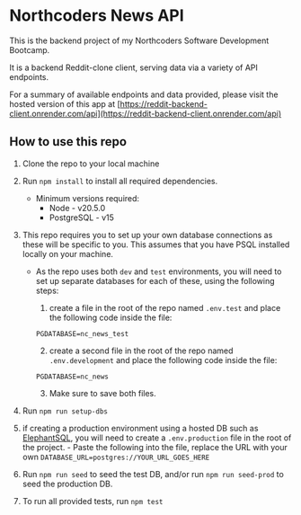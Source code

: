 # Northcoders News API

This is the backend project of my Northcoders Software Development Bootcamp.

It is a backend Reddit-clone client, serving data via a variety of API endpoints.

For a summary of available endpoints and data provided, please visit the hosted version of this app at [https://reddit-backend-client.onrender.com/api](https://reddit-backend-client.onrender.com/api)

## How to use this repo

1. Clone the repo to your local machine

2. Run `npm install` to install all required dependencies.
    - Minimum versions required:
      - Node - v20.5.0
      - PostgreSQL - v15

3. This repo requires you to set up your own database connections as these will be specific to you. This assumes that you have PSQL installed locally on your machine.

    - As the repo uses both `dev` and `test` environments, you will need to set up separate databases for each of these, using the following steps:

      1. create a file in the root of the repo named `.env.test` and place the following code inside the file:
      ```
      PGDATABASE=nc_news_test
      ```
      2. create a second file in the root of the repo named `.env.development` and place the following code inside the file:
      ```
      PGDATABASE=nc_news
      ```
      3. Make sure to save both files.

4. Run `npm run setup-dbs`

5. if creating a production environment using a hosted DB such as [ElephantSQL](http://www.elephantsql.com), you will need to create a `.env.production` file in the root of the project.
          - Paste the following into the file, replace the URL with your own `DATABASE_URL=postgres://YOUR_URL_GOES_HERE`


5. Run `npm run seed` to seed the test DB, and/or run `npm run seed-prod` to seed the production DB.

6. To run all provided tests, run `npm test`
